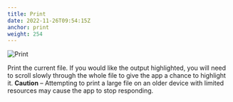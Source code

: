 ```yaml
---
title: Print
date: 2022-11-26T09:54:15Z
anchor: print
weight: 254
---
```


![Print][1]

Print the current file. If you would like the output highlighted, you
will need to scroll slowly through the whole file to give the app a
chance to highlight it. **Caution** &ndash; Attempting to print a
large file on an older device with limited resources may cause the app
to stop responding.

 [1]: images/Editor-print.png
